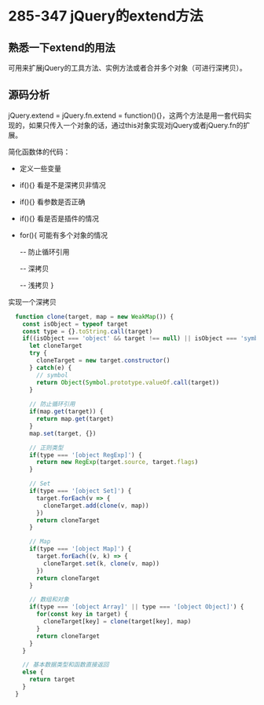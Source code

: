 # 285-347 jQuery的extend方法

## 熟悉一下extend的用法
可用来扩展jQuery的工具方法、实例方法或者合并多个对象（可进行深拷贝）。

## 源码分析
jQuery.extend = jQuery.fn.extend = function(){}，这两个方法是用一套代码实现的，如果只传入一个对象的话，通过this对象实现对jQuery或者jQuery.fn的扩展。

简化函数体的代码：
- 定义一些变量

- if(){} 看是不是深拷贝非情况

- if(){} 看参数是否正确

- if(){} 看是否是插件的情况

- for(){ 可能有多个对象的情况

  -- 防止循环引用

  -- 深拷贝
  
  -- 浅拷贝
}

实现一个深拷贝
```JavaScript
  function clone(target, map = new WeakMap()) {
    const isObject = typeof target
    const type = {}.toString.call(target)
    if((isObject === 'object' && target !== null) || isObject === 'symbol') {
      let cloneTarget
      try {
        cloneTarget = new target.constructor()
      } catch(e) {
        // symbol 
        return Object(Symbol.prototype.valueOf.call(target)) 
      }
      
      // 防止循环引用
      if(map.get(target)) {
        return map.get(target)
      }
      map.set(target, {})

      // 正则类型
      if(type === '[object RegExp]') {
        return new RegExp(target.source, target.flags)
      }

      // Set
      if(type === '[object Set]') {
        target.forEach(v => {
          cloneTarget.add(clone(v, map))
        })
        return cloneTarget
      }

      // Map
      if(type === '[object Map]') {
        target.forEach((v, k) => {
          cloneTarget.set(k, clone(v, map))
        })
        return cloneTarget
      }

      // 数组和对象 
      if(type === '[object Array]' || type === '[object Object]') {
        for(const key in target) {
          cloneTarget[key] = clone(target[key], map)
        }
        return cloneTarget
      }
    } 

    // 基本数据类型和函数直接返回
    else {
      return target 
    }
  }
```



